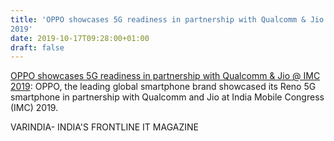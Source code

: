 ```yaml
---
title: 'OPPO showcases 5G readiness in partnership with Qualcomm & Jio @ IMC
2019'
date: 2019-10-17T09:28:00+01:00
draft: false
---
```


[OPPO showcases 5G readiness in partnership with Qualcomm & Jio @ IMC 2019](https://varindia.com/news/oppo-showcases-5g-readiness-in-partnership-with-qualcomm--jio--imc-2019#.XagmEZat0Ik.blogger): OPPO, the leading global smartphone brand showcased its Reno 5G smartphone in partnership with Qualcomm and Jio at India Mobile Congress (IMC) 2019.  
  
VARINDIA- INDIA'S FRONTLINE IT MAGAZINE